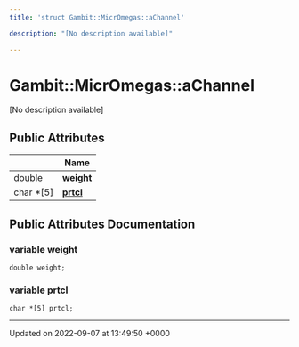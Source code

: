 ```yaml
---
title: 'struct Gambit::MicrOmegas::aChannel'

description: "[No description available]"

---
```


# Gambit::MicrOmegas::aChannel





[No description available]

## Public Attributes

|                | Name           |
| -------------- | -------------- |
| double | **[weight](/documentation/code/classes/structgambit_1_1micromegas_1_1achannel/#variable-weight)**  |
| char *[5] | **[prtcl](/documentation/code/classes/structgambit_1_1micromegas_1_1achannel/#variable-prtcl)**  |

## Public Attributes Documentation

### variable weight

```
double weight;
```


### variable prtcl

```
char *[5] prtcl;
```


-------------------------------

Updated on 2022-09-07 at 13:49:50 +0000